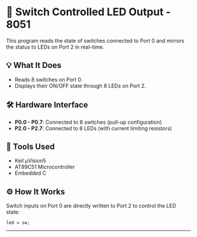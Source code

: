 <h1>🔘 Switch Controlled LED Output - 8051</h1>

<p>This program reads the state of switches connected to Port 0 and mirrors the status to LEDs on Port 2 in real-time.</p>

<h2>💡 What It Does</h2>
<ul>
  <li>Reads 8 switches on Port 0.</li>
  <li>Displays their ON/OFF state through 8 LEDs on Port 2.</li>
</ul>

<h2>🛠 Hardware Interface</h2>
<ul>
  <li><strong>P0.0 - P0.7</strong>: Connected to 8 switches (pull-up configuration)</li>
  <li><strong>P2.0 - P2.7</strong>: Connected to 8 LEDs (with current limiting resistors)</li>
</ul>

<h2>🧰 Tools Used</h2>
<ul>
  <li>Keil µVision5</li>
  <li>AT89C51 Microcontroller</li>
  <li>Embedded C</li>
</ul>

<h2>⚙️ How It Works</h2>
<p>Switch inputs on Port 0 are directly written to Port 2 to control the LED state:</p>
<pre><code>led = sw;</code></pre>

<hr />
